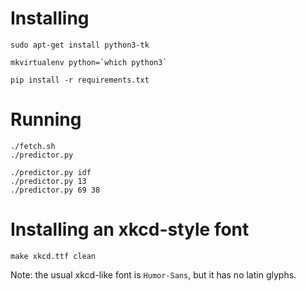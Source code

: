 
Installing
==========

```
sudo apt-get install python3-tk

mkvirtualenv python=`which python3`

pip install -r requirements.txt
```


Running
=======

```
./fetch.sh
./predictor.py
```

```
./predictor.py idf
./predictor.py 13
./predictor.py 69 38
```


Installing an xkcd-style font
=============================

```
make xkcd.ttf clean
```

Note: the usual xkcd-like font is `Humor-Sans`, but it has no latin glyphs.
